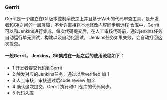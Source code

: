 ### Gerrit
 Gerrit是一个建立在Git版本控制系统之上并且基于Web的代码审查工具，是开发者和Git之间的一层屏障，不允许直接将本地修改内容同步到远程
 仓库中，Gerrit可以和Jenkins进行集成，每次代码提交后，在人工审核代码前，通过jenkins任务自动运行单元测试，构建以及自动化测试，
 Jenkins任务如果失败，会自动打回这次提交。
 
 #### 一般Gerrit， Jenkins，Git集成在一起之后的使用流程如下：
 + 1 开发者提交代码到Gerrit
 + 2 触发对应的Jenkins任务，通过以后verified 加 1
 + 3 人工审核，审核通过后code review 加 2
 + 4 确认这次提交，Gerrit 执行和Git仓库的代码同步。
 + 5 代码入库
